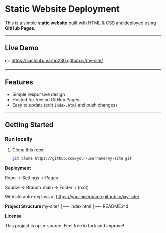 # Static Website Deployment

This is a simple **static website** built with HTML & CSS and deployed using **GitHub Pages**.

---

## Live Demo
👉 https://sachinkumarhp230.github.io/my-site/

---

## Features
- Simple responsive design
- Hosted for free on GitHub Pages
- Easy to update (edit `index.html` and push changes)

---

## Getting Started

### Run locally
1. Clone this repo:
   ```bash
   git clone https://github.com/your-username/my-site.git

**Deployment**

Repo → Settings → Pages

Source → Branch: main → Folder: / (root)

Website auto-deploys at https://your-username.github.io/my-site/

**Project Structure**
my-site/
│── index.html
│── README.md

**License**

This project is open-source. Feel free to fork and improve!
